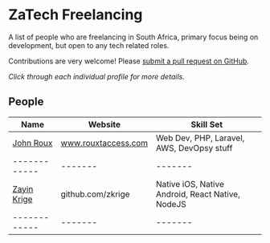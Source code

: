 # ZaTech Freelancing

A list of people who are freelancing in South Africa, primary focus being on development, but open to any tech related roles.


Contributions are very welcome! Please
[submit a pull request on GitHub](/CONTRIBUTING.md).

_Click through each individual profile for more details._


## People

Name | Website | Skill Set
------------ | ------- | -------
[John Roux](/people/johnroux.md) | www.rouxtaccess.com | Web Dev, PHP, Laravel, AWS, DevOpsy stuff
------------ | ------- | -------
[Zayin Krige](/people/zkrige.md) | github.com/zkrige | Native iOS, Native Android, React Native, NodeJS
------------ | ------- | -------

